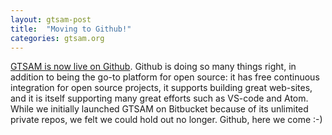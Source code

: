 ```yaml
---
layout: gtsam-post
title:  "Moving to Github!"
categories: gtsam.org
---
```


[GTSAM is now live on Github](https://github.com/borglab/gtsam). Github is doing so many things right, in addition to being the go-to platform for open source: it has free continuous integration for open source projects, it supports building great web-sites, and it is itself supporting many great efforts such as VS-code and Atom. While we initially launched GTSAM on Bitbucket because of its unlimited private repos, we felt we could hold out no longer. Github, here we come :-)